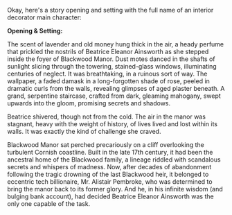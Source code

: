 Okay, here's a story opening and setting with the full name of an interior decorator main character:

**Opening & Setting:**

The scent of lavender and old money hung thick in the air, a heady perfume that prickled the nostrils of Beatrice Eleanor Ainsworth as she stepped inside the foyer of Blackwood Manor. Dust motes danced in the shafts of sunlight slicing through the towering, stained-glass windows, illuminating centuries of neglect. It was breathtaking, in a ruinous sort of way. The wallpaper, a faded damask in a long-forgotten shade of rose, peeled in dramatic curls from the walls, revealing glimpses of aged plaster beneath. A grand, serpentine staircase, crafted from dark, gleaming mahogany, swept upwards into the gloom, promising secrets and shadows.

Beatrice shivered, though not from the cold. The air in the manor was stagnant, heavy with the weight of history, of lives lived and lost within its walls. It was exactly the kind of challenge she craved.

Blackwood Manor sat perched precariously on a cliff overlooking the turbulent Cornish coastline. Built in the late 17th century, it had been the ancestral home of the Blackwood family, a lineage riddled with scandalous secrets and whispers of madness. Now, after decades of abandonment following the tragic drowning of the last Blackwood heir, it belonged to eccentric tech billionaire, Mr. Alistair Pembroke, who was determined to bring the manor back to its former glory. And he, in his infinite wisdom (and bulging bank account), had decided Beatrice Eleanor Ainsworth was the only one capable of the task.
